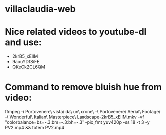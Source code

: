 # villaclaudia-web

# Nice related videos to youtube-dl and use:
 - 2krB5_xElIM
 - 9aouYDfSiFE
 - QKeCk2CL6QM

 # Command to remove bluish hue from video:
ffmpeg -i Portovenere\ vista\ da\ un\ drone\ -\ Portovenere\ Aerial\ Footage\ -\ Wonderful\ Italian\ Masterpiece\ Landscape-2krB5_xElIM.mkv -vf "colorbalance=bs=-.3:bm=-.3:bh=-.3" -pix_fmt yuv420p -ss 18 -t 3 -y PV2.mp4 && totem PV2.mp4